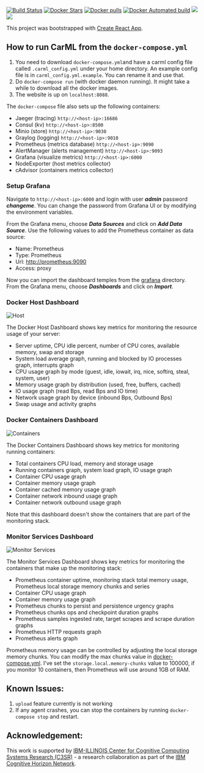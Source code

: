 [![Build Status](https://travis-ci.org/rai-project/carml.svg?branch=master)](https://travis-ci.org/rai-project/carml)
 [![Docker Stars](https://img.shields.io/docker/stars/carml/web.svg?style=plastic)](https://registry.hub.docker.com/v2/repositories/carml/web/stars/count/) [![Docker pulls](https://img.shields.io/docker/pulls/carml/web.svg?style=plastic)](https://registry.hub.docker.com/v2/repositories/carml/web/)
[![Docker Automated build](https://img.shields.io/docker/automated/carml/web.svg?style=plastic)](https://cloud.docker.com/app/carml/repository/docker/carml/web)
[![](https://images.microbadger.com/badges/image/carml/web:amd64.svg)](https://microbadger.com/images/carml/web:amd64 "Get your own image badge on microbadger.com")
[![](https://images.microbadger.com/badges/version/carml/web:amd64.svg)](https://microbadger.com/images/carml/web:amd64 "Get your own version badge on microbadger.com")

This project was bootstrapped with [Create React App](https://github.com/facebookincubator/create-react-app).

## How to run CarML from the `docker-compose.yml`

1.  You need to download `docker-compose.yml`and have a carml config file called `.carml_config.yml` under your home directory. An example config file is in `carml_config.yml.example`. You can rename it and use that. 
2.  Do `docker-compose run` (with docker daemon running). It might take a while to download all the docker images.
3.  The website is up on `localhost:8088`.

The `docker-compose` file also sets up the following containers:

-   Jaeger (tracing) `http://<host-ip>:16686`
-   Consul (kv) `http://<host-ip>:8500`
-   Minio (store) `http://<host-ip>:9030`
-   Graylog (logging) `http://<host-ip>:9010`
-   Prometheus (metrics database) `http://<host-ip>:9090`
-   AlertManager (alerts management) `http://<host-ip>:9093`
-   Grafana (visualize metrics) `http://<host-ip>:6000`
-   NodeExporter (host metrics collector)
-   cAdvisor (containers metrics collector)

### Setup Grafana

Navigate to `http://<host-ip>:6000` and login with user **_admin_** password **_changeme_**. You can change the password from Grafana UI or 
 by modifying the environment variables.

From the Grafana menu, choose **_Data Sources_** and click on **_Add Data Source_**. 
Use the following values to add the Prometheus container as data source:

-   Name: Prometheus
-   Type: Prometheus
-   Url: <http://prometheus:9090>
-   Access: proxy

Now you can import the dashboard temples from the [grafana](https://github.com/stefanprodan/dockprom/tree/master/grafana) directory. 
From the Grafana menu, choose **_Dashboards_** and click on **_Import_**.

### Docker Host Dashboard

![Host](https://raw.githubusercontent.com/stefanprodan/dockprom/master/screens/Grafana_Docker_Host.png)

The Docker Host Dashboard shows key metrics for monitoring the resource usage of your server:

-   Server uptime, CPU idle percent, number of CPU cores, available memory, swap and storage
-   System load average graph, running and blocked by IO processes graph, interrupts graph
-   CPU usage graph by mode (guest, idle, iowait, irq, nice, softirq, steal, system, user)
-   Memory usage graph by distribution (used, free, buffers, cached)
-   IO usage graph (read Bps, read Bps and IO time)
-   Network usage graph by device (inbound Bps, Outbound Bps)
-   Swap usage and activity graphs

### Docker Containers Dashboard

![Containers](https://raw.githubusercontent.com/stefanprodan/dockprom/master/screens/Grafana_Docker_Containers.png)

The Docker Containers Dashboard shows key metrics for monitoring running containers:

-   Total containers CPU load, memory and storage usage
-   Running containers graph, system load graph, IO usage graph
-   Container CPU usage graph
-   Container memory usage graph
-   Container cached memory usage graph
-   Container network inbound usage graph
-   Container network outbound usage graph

Note that this dashboard doesn't show the containers that are part of the monitoring stack.

### Monitor Services Dashboard

![Monitor Services](https://raw.githubusercontent.com/stefanprodan/dockprom/master/screens/Grafana_Prometheus.png)

The Monitor Services Dashboard shows key metrics for monitoring the containers that make up the monitoring stack:

-   Prometheus container uptime, monitoring stack total memory usage, Prometheus local storage memory chunks and series
-   Container CPU usage graph
-   Container memory usage graph
-   Prometheus chunks to persist and persistence urgency graphs
-   Prometheus chunks ops and checkpoint duration graphs
-   Prometheus samples ingested rate, target scrapes and scrape duration graphs
-   Prometheus HTTP requests graph
-   Prometheus alerts graph

Prometheus memory usage can be controlled by adjusting the local storage memory chunks.
You can modify the max chunks value in [docker-compose.yml](https://github.com/stefanprodan/dockprom/blob/master/docker-compose.yml). 
I've set the `storage.local.memory-chunks` value to 100000, if you monitor 10 containers, then Prometheus will use around 1GB of RAM.

## Known Issues:

1.  `upload` feature currently is not working
2.  If any agent crashes, you can stop the containers by running `docker-compose stop` and restart.

## Acknowledgement:

This work is supported by [IBM-ILLINOIS Center for Cognitive Computing Systems Research (C3SR)](http://c3sr.hwu.crhc.illinois.edu/) - a research collaboration
as part of the [IBM Cognitive Horizon Network](http://research.ibm.com/cognitive-computing/cognitive-horizons-network/).
